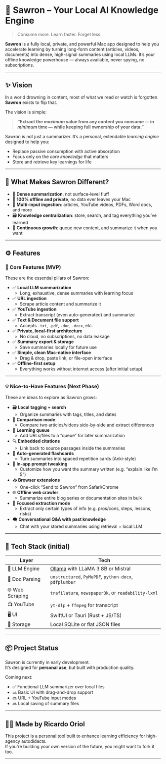 # 🧠 Sawron – Your Local AI Knowledge Engine

> Consume more. Learn faster. Forget less.

**Sawron** is a fully local, private, and powerful Mac app designed to help you accelerate learning by turning long-form content (articles, videos, documents) into dense, high-signal summaries using local LLMs. It’s your offline knowledge powerhouse — always available, never spying, no subscriptions.

---

## ✨ Vision

In a world drowning in content, most of what we read or watch is forgotten.  
**Sawron** exists to flip that.

The vision is simple:  
> **“Extract the *maximum* value from any content you consume — in *minimum* time — while keeping full ownership of your data.”**

Sawron is not just a summarizer. It’s a personal, extendable *learning engine* designed to help you:
- Replace passive consumption with active absorption
- Focus only on the *core knowledge* that matters
- Store and retrieve key learnings for life

---

## 📌 What Makes Sawron Different?

- 🧠 **Dense summarization**, not surface-level fluff
- 🔐 **100% offline and private**, no data ever leaves your Mac
- 🧰 **Multi-input ingestion**: articles, YouTube videos, PDFs, Word docs, and more
- 🗃️ **Knowledge centralization**: store, search, and tag everything you’ve learned
- 🔁 **Continuous growth**: queue new content, and summarize it when you want

---

## ⚙️ Features

### 🚀 Core Features (MVP)
These are the essential pillars of Sawron:

- ✅ **Local LLM summarization**
  - Long, exhaustive, dense summaries with learning focus
- ✅ **URL ingestion**  
  - Scrape article content and summarize it
- ✅ **YouTube ingestion**  
  - Extract transcript (even auto-generated) and summarize
- ✅ **Text & Document file support**  
  - Accepts `.txt`, `.pdf`, `.doc`, `.docx`, etc.
- ✅ **Private, local-first architecture**  
  - No cloud, no subscriptions, no data leakage
- ✅ **Summary export & storage**  
  - Save summaries locally for future use
- ✅ **Simple, clean Mac-native interface**  
  - Drag & drop, paste link, or file-open interface
- ✅ **Offline-first setup**  
  - Everything works without internet access (after initial setup)

---

### 💡 Nice-to-Have Features (Next Phase)

These are ideas to explore as Sawron grows:

- 🗃️ **Local tagging + search**  
  - Organize summaries with tags, titles, and dates
- 🧩 **Comparison mode**  
  - Compare two articles/videos side-by-side and extract differences
- 🔁 **Learning queue**  
  - Add URLs/files to a “queue” for later summarization
- 🔍 **Embedded citations**  
  - Link back to source passages inside the summaries
- 🧠 **Auto-generated flashcards**  
  - Turn summaries into spaced repetition cards (Anki-style)
- 🔧 **In-app prompt tweaking**  
  - Customize how you want the summary written (e.g. “explain like I’m 5”)
- 📥 **Browser extensions**  
  - One-click “Send to Sawron” from Safari/Chrome
- 🌐 **Offline web crawler**  
  - Summarize entire blog series or documentation sites in bulk
- 🎯 **Focused extraction mode**  
  - Extract only certain types of info (e.g. pros/cons, steps, lessons, risks)
- 🗨️ **Conversational Q&A with past knowledge**  
  - Chat with your stored summaries using retrieval + local LLM

---

## 🧰 Tech Stack (initial)

| Layer | Tech |
|-------|------|
| 🧠 LLM Engine | [Ollama](https://ollama.com/) with LLaMA 3 8B or Mistral |
| 📄 Doc Parsing | `unstructured`, `PyMuPDF`, `python-docx`, `pdfplumber` |
| 🌐 Web Scraping | `trafilatura`, `newspaper3k`, or `readability-lxml` |
| 📺 YouTube | `yt-dlp` + `ffmpeg` for transcript |
| 🖥️ UI | SwiftUI or Tauri (Rust + JS/TS) |
| 💾 Storage | Local SQLite or flat JSON files |

---

## 📦 Project Status

Sawron is currently in early development.  
It’s designed for **personal use**, but built with production quality.

Coming next:
- ✅ Functional LLM summarizer over local files
- 🔜 Basic UI with drag-and-drop support
- 🔜 URL + YouTube input modes
- 🔜 Local saving of summary files

---

## 👨‍💻 Made by Ricardo Oriol

This project is a personal tool built to enhance learning efficiency for high-agency autodidacts.  
If you're building your own version of the future, you might want to fork it too.

---


